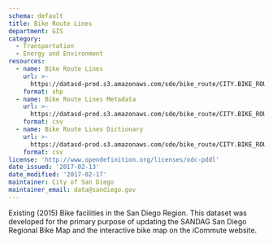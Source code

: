 ```yaml
---
schema: default
title: Bike Route Lines
department: GIS
category:
  - Transportation
  - Energy and Environment
resources:
  - name: Bike Route Lines
    url: >-
      https://datasd-prod.s3.amazonaws.com/sde/bike_route/CITY.BIKE_ROUTE_datasd.zip
    format: shp
  - name: Bike Route Lines Metadata
    url: >-
      https://datasd-prod.s3.amazonaws.com/sde/bike_route/CITY.BIKE_ROUTE_metadata_datasd.csv
    format: csv
  - name: Bike Route Lines Dictionary
    url: >-
      https://datasd-prod.s3.amazonaws.com/sde/bike_route/CITY.BIKE_ROUTE_dictionary_datasd.csv
    format: csv
license: 'http://www.opendefinition.org/licenses/odc-pddl'
date_issued: '2017-02-13'
date_modified: '2017-02-17'
maintainer: City of San Diego
maintainer_email: data@sandiego.gov
---
```

Existing (2015) Bike facilities in the San Diego Region. This dataset was
developed for the primary purpose of updating the SANDAG San Diego Regional
Bike Map and the interactive bike map on the iCommute website.
